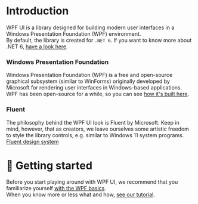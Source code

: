 # Introduction
WPF UI is a library designed for building modern user interfaces in a Windows Presentation Foundation (WPF) environment.  
By default, the library is created for `.NET 6`. If you want to know more about .NET 6, [have a look here](https://docs.microsoft.com/en-us/dotnet/core/whats-new/dotnet-6).

### Windows Presentation Foundation
Windows Presentation Foundation (WPF) is a free and open-source graphical subsystem (similar to WinForms) originally developed by Microsoft for rendering user interfaces in Windows-based applications.  
WPF has been open-source for a while, so you can see [how it's built here](https://github.com/dotnet/wpf).

### Fluent
The philosophy behind the WPF UI look is Fluent by Microsoft. Keep in mind, however, that as creators, we leave ourselves some artistic freedom to style the library controls, e.g. similar to Windows 11 system programs.  
[Fluent design system](https://www.microsoft.com/design/fluent/)

# 🚀 Getting started
Before you start playing around with WPF UI, we recommend that you familiarize yourself [with the WPF basics](https://docs.microsoft.com/en-us/dotnet/desktop/wpf/get-started/create-app-visual-studio?view=netdesktop-6.0).  
When you know more or less what and how, [see our tutorial](https://lepoco.github.io/wpfui/docs.html#tutorial).